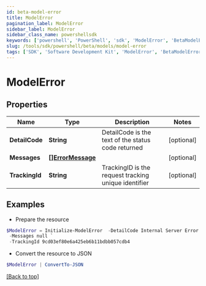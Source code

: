 ```yaml
---
id: beta-model-error
title: ModelError
pagination_label: ModelError
sidebar_label: ModelError
sidebar_class_name: powershellsdk
keywords: ['powershell', 'PowerShell', 'sdk', 'ModelError', 'BetaModelError'] 
slug: /tools/sdk/powershell/beta/models/model-error
tags: ['SDK', 'Software Development Kit', 'ModelError', 'BetaModelError']
---
```



# ModelError

## Properties

Name | Type | Description | Notes
------------ | ------------- | ------------- | -------------
**DetailCode** | **String** | DetailCode is the text of the status code returned | [optional] 
**Messages** | [**[]ErrorMessage**](error-message) |  | [optional] 
**TrackingId** | **String** | TrackingID is the request tracking unique identifier | [optional] 

## Examples

- Prepare the resource
```powershell
$ModelError = Initialize-ModelError  -DetailCode Internal Server Error `
 -Messages null `
 -TrackingId 9cd03ef80e6a425eb6b11bdbb057cdb4
```

- Convert the resource to JSON
```powershell
$ModelError | ConvertTo-JSON
```


[[Back to top]](#) 


